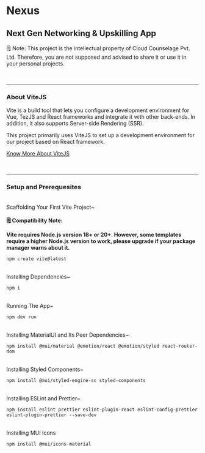 # Nexus
## Next Gen Networking &amp; Upskilling App

🗒️ Note: This project is the intellectual property of Cloud Counselage Pvt. Ltd. Therefore, you are not supposed and advised to share it or use it in your personal projects.

<br>
<hr>

### About ViteJS
Vite is a build tool that lets you configure a development environment for Vue, TezJS and React frameworks and integrate it with other back-ends. In addition, it also supports Server-side Rendering (SSR).

This project primarily uses ViteJS to set up a development environment for our project based on React framework.

[Know More About ViteJS](https://vitejs.dev/)

<br>
<hr>

### Setup and Prerequesites
<br>
Scaffolding Your First Vite Project~

<br>

<b>
  <br>
🗒️ Compatibility Note:

Vite requires Node.js version 18+ or 20+. However, some templates require a higher Node.js version to work, please upgrade if your package manager warns about it.

</b>

```
npm create vite@latest
```
<br>
Installing Dependencies~

```
npm i
```
<br>
Running The App~

```
npm dev run
```
<br>
Installing MaterialUI and Its Peer Dependencies~

```
npm install @mui/material @emotion/react @emotion/styled react-router-dom
```
<br>
Installing Styled Components~

```
npm install @mui/styled-engine-sc styled-components
```
<br>
Installing ESLint and Prettier~

```
npm install eslint prettier eslint-plugin-react eslint-config-prettier eslint-plugin-prettier --save-dev
```
<br>
Installing MUI Icons

```
npm install @mui/icons-material
```

